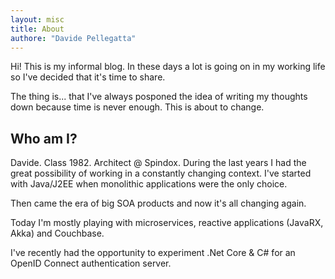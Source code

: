```yaml
---
layout: misc
title: About
authore: "Davide Pellegatta"
---
```


Hi! This is my informal blog. In these days a lot is going on in my working life so I've decided that it's time to share.

The thing is... that I've always posponed the idea of writing my thoughts down because time is never enough. This is about to change.

## Who am I?

Davide. Class 1982. Architect @ Spindox. During the last years I had the great possibility of working in a constantly changing context. I've started with Java/J2EE when monolithic applications were the only choice. 

Then came the era of big SOA products and now it's all changing again.

Today I'm mostly playing with microservices, reactive applications (JavaRX, Akka) and Couchbase. 

I've recently had the opportunity to experiment .Net Core & C# for an OpenID Connect authentication server.